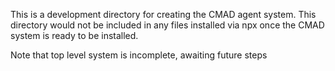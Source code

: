 This is a development directory for creating the CMAD agent system.  This directory would
not be included in any files installed via npx once the CMAD system is ready to be installed.

Note that top level system is incomplete, awaiting future steps